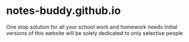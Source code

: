 # notes-buddy.github.io
One stop solution for all your school work and homework needs
Initial versions of this website will be solely dedicated to only selective people
